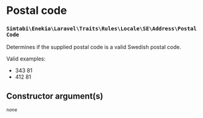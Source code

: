 # Postal code
### `Simtabi\Enekia\Laravel\Traits\Rules\Locale\SE\Address\PostalCode`

Determines if the supplied postal code is a valid Swedish postal code.

Valid examples:

- 343 81
- 412 81

## Constructor argument(s)

```php
none
```